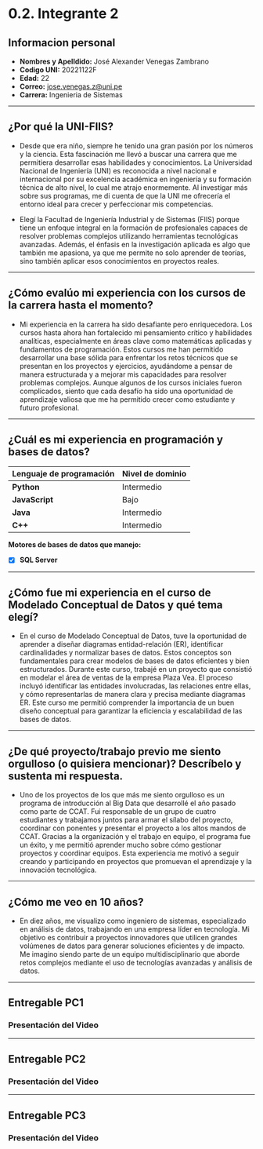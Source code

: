 # 0.2. Integrante 2

## Informacion personal

- **Nombres y Apelldido:** José Alexander Venegas Zambrano
- **Codigo UNI:** 20221122F
- **Edad:** 22
- **Correo:** jose.venegas.z@uni.pe
- **Carrera:** Ingenieria de Sistemas

---

## ¿Por qué la UNI-FIIS?

- Desde que era niño, siempre he tenido una gran pasión por los números y la ciencia. Esta fascinación me llevó a buscar una carrera que me permitiera desarrollar esas habilidades y conocimientos. La Universidad Nacional de Ingeniería (UNI) es reconocida a nivel nacional e internacional por su excelencia académica en ingeniería y su formación técnica de alto nivel, lo cual me atrajo enormemente. Al investigar más sobre sus programas, me di cuenta de que la UNI me ofrecería el entorno ideal para crecer y perfeccionar mis competencias.

- Elegí la Facultad de Ingeniería Industrial y de Sistemas (FIIS) porque tiene un enfoque integral en la formación de profesionales capaces de resolver problemas complejos utilizando herramientas tecnológicas avanzadas. Además, el énfasis en la investigación aplicada es algo que también me apasiona, ya que me permite no solo aprender de teorías, sino también aplicar esos conocimientos en proyectos reales.

---

## ¿Cómo evalúo mi experiencia con los cursos de la carrera hasta el momento?

- Mi experiencia en la carrera ha sido desafiante pero enriquecedora. Los cursos hasta ahora han fortalecido mi pensamiento crítico y habilidades analíticas, especialmente en áreas clave como matemáticas aplicadas y fundamentos de programación. Estos cursos me han permitido desarrollar una base sólida para enfrentar los retos técnicos que se presentan en los proyectos y ejercicios, ayudándome a pensar de manera estructurada y a mejorar mis capacidades para resolver problemas complejos. Aunque algunos de los cursos iniciales fueron complicados, siento que cada desafío ha sido una oportunidad de aprendizaje valiosa que me ha permitido crecer como estudiante y futuro profesional.

---

## ¿Cuál es mi experiencia en programación y bases de datos?

| Lenguaje de programación | Nivel de dominio |
|--------------------------|------------------|
| **Python**               | Intermedio       |
| **JavaScript**           | Bajo             |
| **Java**                 | Intermedio       |
| **C++**                  | Intermedio       |

**Motores de bases de datos que manejo:**

- [x] **SQL Server**

---

## ¿Cómo fue mi experiencia en el curso de Modelado Conceptual de Datos y qué tema elegí?

- En el curso de Modelado Conceptual de Datos, tuve la oportunidad de aprender a diseñar diagramas entidad-relación (ER), identificar cardinalidades y normalizar bases de datos. Estos conceptos son fundamentales para crear modelos de bases de datos eficientes y bien estructurados. Durante este curso, trabajé en un proyecto que consistió en modelar el área de ventas de la empresa Plaza Vea. El proceso incluyó identificar las entidades involucradas, las relaciones entre ellas, y cómo representarlas de manera clara y precisa mediante diagramas ER. Este curso me permitió comprender la importancia de un buen diseño conceptual para garantizar la eficiencia y escalabilidad de las bases de datos.

---

## ¿De qué proyecto/trabajo previo me siento orgulloso (o quisiera mencionar)? Descríbelo y sustenta mi respuesta.

- Uno de los proyectos de los que más me siento orgulloso es un programa de introducción al Big Data que desarrollé el año pasado como parte de CCAT. Fui responsable de un grupo de cuatro estudiantes y trabajamos juntos para armar el sílabo del proyecto, coordinar con ponentes y presentar el proyecto a los altos mandos de CCAT. Gracias a la organización y el trabajo en equipo, el programa fue un éxito, y me permitió aprender mucho sobre cómo gestionar proyectos y coordinar equipos. Esta experiencia me motivó a seguir creando y participando en proyectos que promuevan el aprendizaje y la innovación tecnológica.

---

## ¿Cómo me veo en 10 años?

- En diez años, me visualizo como ingeniero de sistemas, especializado en análisis de datos, trabajando en una empresa líder en tecnología. Mi objetivo es contribuir a proyectos innovadores que utilicen grandes volúmenes de datos para generar soluciones eficientes y de impacto. Me imagino siendo parte de un equipo multidisciplinario que aborde retos complejos mediante el uso de tecnologías avanzadas y análisis de datos.

---

## Entregable PC1  
### Presentación del Video

---

## Entregable PC2  
### Presentación del Video

---

## Entregable PC3  
### Presentación del Video